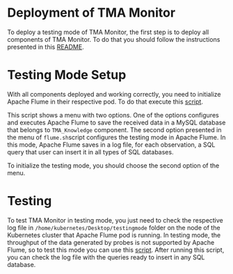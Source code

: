 # Deployment of TMA Monitor
To deploy a testing mode of TMA Monitor, the first step is to deploy all components of TMA Monitor. To do that you should follow the instructions presented in this [README](https://github.com/eubr-atmosphere/tma-framework-m/blob/master/development/server/README.md).

# Testing Mode Setup
With all components deployed and working correctly, you need to initialize Apache Flume in their respective pod. To do that execute this [script](https://github.com/eubr-atmosphere/tma-framework-m/blob/master/development/server/flume/flume.sh).

This script shows a menu with two options. One of the options configures and executes Apache Flume to save the received data in a MySQL database that belongs to `TMA_Knowledge` component.
The second option presented in the menu of `flume.sh`script configures the testing mode in Apache Flume. In this mode, Apache Flume saves in a log file, for each observation, a SQL query that user can insert it in all types of SQL databases.

To initialize the testing mode, you should choose the second option of the menu.

# Testing
To test TMA Monitor in testing mode, you just need to check the respective log file in `/home/kubernetes/Desktop/testingmode` folder on the node of the Kubernetes cluster that Apache Flume pod is running. In testing mode, the throughput of the data generated by probes is not supported by Apache Flume, so to test this mode you can use this [script](https://github.com/eubr-atmosphere/tma-framework-m/blob/master/development/test/testing-json-format/testing-json-format.sh). After running this script, you can check the log file with the queries ready to insert in any SQL database. 
